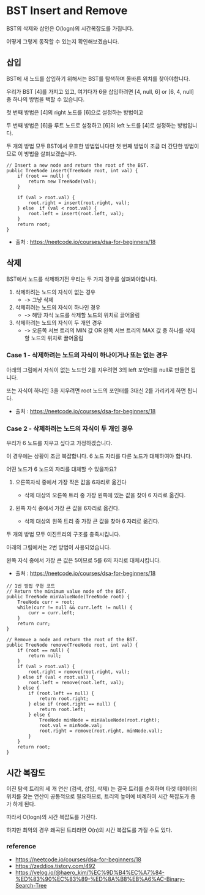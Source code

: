 # BST Insert and Remove

BST의 삭제와 삽인은 O(logn)의 시간복잡도를 가집니다.

어떻게 그렇게 동작할 수 있는지 확인해보겠습니다.

## 삽입

BST에 새 노드를 삽입하기 위해서는 BST를 탐색하며 올바른 위치를 찾아야합니다.

우리가 BST [4]를 가지고 있고, 여기다가 6을 삽입하려면 [4, null, 6] or [6, 4, null] 중 하나의 방법을 택할 수 있습니다.

첫 번째 방법은 [4]의 right 노드를 [6]으로 설정하는 방법이고

두 번째 방법은 [6]을 루트 노드로 설정하고 [6]의 left 노드를 [4]로 설정하는 방법입니다.

두 개의 방법 모두 BST에서 유효한 방법입니다만 첫 번째 방법이 조금 더 간단한 방법이므로 이 방법을 살펴보겠습니다.

```text
// Insert a new node and return the root of the BST.
public TreeNode insert(TreeNode root, int val) {
    if (root == null) {
        return new TreeNode(val);
    }

    if (val > root.val) {
        root.right = insert(root.right, val);
    } else  if (val < root.val) {
        root.left = insert(root.left, val);
    }
    return root;
}
```

- 출처 : https://neetcode.io/courses/dsa-for-beginners/18

## 삭제

BST에서 노드를 삭제하기전 우리는 두 가지 경우를 살펴봐야합니다.

1. 삭제하려는 노드의 자식이 없는 경우
    - -> 그냥 삭제
2. 삭제히려는 노드의 자식이 하나인 경우
    - -> 해당 자식 노드를 삭제할 노드의 위치로 끌어올림
3. 삭제하려는 노드의 자식이 두 개인 경우
    - -> 오른쪽 서브 트리의 MIN 값 OR 왼쪽 서브 트리의 MAX 값 중 하나를 삭제할 노드의 위치로 끌어올림

### Case 1 - 삭제하려는 노드의 자식이 하나이거나 또는 없는 경우

아래의 그림에서 자식이 없는 노드인 2를 지우려면 3의 left 포인터를 null로 만들면 됩니다.

또는 자식이 하나인 3을 지우려면 root 노드의 포인터를 3대신 2를 가리키게 하면 됩니다.

- 출처 : https://neetcode.io/courses/dsa-for-beginners/18

### Case 2 - 삭제하려는 노드의 자식이 두 개인 경우

우리가 6 노드를 지우고 싶다고 가정하겠습니다.

이 경우에는 상황이 조금 복잡합니다. 6 노드 자리를 다른 노드가 대체하여야 합니다.

어떤 노드가 6 노드의 자리를 대체할 수 있을까요?

1. 오른쪽자식 중에서 가장 작은 값을 6자리로 옮긴다
    - 삭제 대상의 오른쪽 트리 중 가장 왼쪽에 있는 값을 찾아 6 자리로 옮긴다.

2. 왼쪽 자식 중에서 가장 큰 값을 6자리로 옮긴다.
    - 삭제 대상의 왼쪽 트리 중 가장 큰 값을 찾아 6 자리로 옮긴다.

두 개의 방법 모두 이진트리의 구조를 충족시킵니다.

아래의 그림에서는 2번 방법이 사용되었습니다.

왼쪽 자식 중에서 가장 큰 값은 5이므로 5를 6의 자리로 대체시킵니다.

- 출처 : https://neetcode.io/courses/dsa-for-beginners/18

```text
// 1번 방법 구현 코드
// Return the minimum value node of the BST.
public TreeNode minValueNode(TreeNode root) {
    TreeNode curr = root;
    while(curr != null && curr.left != null) {
        curr = curr.left;
    }
    return curr;
}

// Remove a node and return the root of the BST.
public TreeNode remove(TreeNode root, int val) {
    if (root == null) {
        return null;
    }
    if (val > root.val) {
        root.right = remove(root.right, val);
    } else if (val < root.val) {
        root.left = remove(root.left, val);
    } else {
        if (root.left == null) {
            return root.right;
        } else if (root.right == null) {
            return root.left;
        } else {
            TreeNode minNode = minValueNode(root.right);
            root.val = minNode.val;
            root.right = remove(root.right, minNode.val);
        }
    }
    return root;
}    
```

## 시간 복잡도

이진 탐색 트리의 세 개 연산 (검색, 삽입, 삭제) 는 결국 트리를 순회하며 타겟 데이터의 위치를 찾는 연산이 공통적으로 필요하므로, 트리의 높이에 비례하여 시간 복잡도가 증가 하게 된다.

따라서 O(logn)의 시간 복잡도를 가진다.

하지만 최악의 경우 왜곡된 트리라면 O(n)의 시간 복잡도를 가질 수도 있다.

### reference

- https://neetcode.io/courses/dsa-for-beginners/18
- https://zeddios.tistory.com/492
- https://velog.io/@haero_kim/%EC%9D%B4%EC%A7%84-%ED%83%90%EC%83%89-%ED%8A%B8%EB%A6%AC-Binary-Search-Tree

